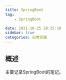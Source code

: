 ```yaml
---
title: SpringBoot
tag:
    - SpringBoot

date: 2021-10-25 20:25:18
sidebar: true
categories: 日常实践
---
```


## 概述

主要记录SpringBoot的笔记。